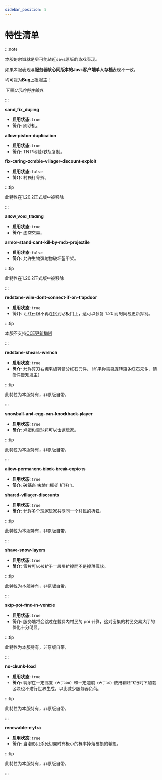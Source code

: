 ```yaml
---
sidebar_position: 5
---
```


# 特性清单

:::note

本服的宗旨就是尽可能贴近Java原版的游戏表现。

如果本服表现与**服务器核心同版本的Java客户端单人存档**表现不一致，

均可视为**Bug**上报服主！

_下面公示的特性除外_

:::

**sand_fix_duping**

- **启用状态**: `true`
- **简介**: 刷沙机。

**allow-piston-duplication**

- **启用状态**: `true`
- **简介**: TNT/地毯/铁轨复制。

**fix-curing-zombie-villager-discount-exploit**

- **启用状态**: `false`
- **简介**: 村民打骨折。

:::tip

此特性在1.20.2正式版中被移除

:::

**allow_void_trading**

- **启用状态**: `true`
- **简介**: 虚空交易。

**armor-stand-cant-kill-by-mob-projectile**

- **启用状态**: `false`
- **简介**: 允许生物弹射物破坏盔甲架。

:::tip

此特性在1.20.2正式版中被移除

:::

**redstone-wire-dont-connect-if-on-trapdoor**

- **启用状态**: `true`
- **简介**: 让红石粉不再连接到活板门上，这可以恢复 1.20 前的简易更新抑制。

:::tip

本服不支持[CCE更新抑制](https://www.bilibili.com/read/cv24323749/?spm_id_from=333.999.0.0)

:::

**redstone-shears-wrench**

- **启用状态**: `true`
- **简介**: 允许剪刀右键来旋转部分红石元件。（如果你需要旋转更多红石元件，请邮件告知服主）

:::tip

此特性为本服特有，非原版自带。

:::

**snowball-and-egg-can-knockback-player**

- **启用状态**: `true`
- **简介**: 鸡蛋和雪球将可以击退玩家。

:::tip

此特性为本服特有，非原版自带。

:::

**allow-permanent-block-break-exploits**

- **启用状态**: `true`
- **简介**: 破基岩 末地门框架 折跃门。

**shared-villager-discounts**

- **启用状态**: `true`
- **简介**: 允许多个玩家玩家共享同一个村民的折扣。

:::tip

此特性为本服特有，非原版自带。

:::

**shave-snow-layers**

- **启用状态**: `true`
- **简介**: 雪片可以被铲子一层层铲掉而不是掉落雪球。

:::tip

此特性为本服特有，非原版自带。

:::

**skip-poi-find-in-vehicle**

- **启用状态**: `true`
- **简介**: 服务端将会跳过在载具内村民的 poi 计算，这对密集的村民交易大厅的优化十分明显。

:::tip

此特性为本服特有，非原版自带。

:::

**no-chunk-load**

- **启用状态**: `true`
- **简介**: 玩家在一定高度`（大于300）`和一定速度`（大于10）`使用鞘翅飞行时不加载区块也不进行世界生成，以此减少服务器负荷。

:::tip

此特性为本服特有，非原版自带。

:::

**renewable-elytra**

- **启用状态**: `true`
- **简介**: 当潜影贝杀死幻翼时有极小的概率掉落破损的鞘翅。

:::tip

此特性为本服特有，非原版自带。

:::
